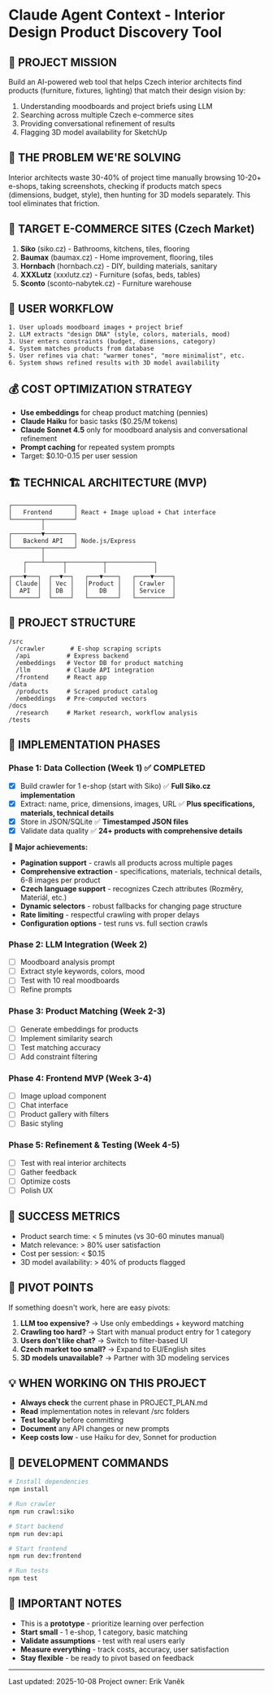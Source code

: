 # Claude Agent Context - Interior Design Product Discovery Tool

## 🎯 PROJECT MISSION
Build an AI-powered web tool that helps Czech interior architects find products (furniture, fixtures, lighting) that match their design vision by:
1. Understanding moodboards and project briefs using LLM
2. Searching across multiple Czech e-commerce sites
3. Providing conversational refinement of results
4. Flagging 3D model availability for SketchUp

## 🎨 THE PROBLEM WE'RE SOLVING
Interior architects waste 30-40% of project time manually browsing 10-20+ e-shops, taking screenshots, checking if products match specs (dimensions, budget, style), then hunting for 3D models separately. This tool eliminates that friction.

## 🏪 TARGET E-COMMERCE SITES (Czech Market)
1. **Siko** (siko.cz) - Bathrooms, kitchens, tiles, flooring
2. **Baumax** (baumax.cz) - Home improvement, flooring, tiles
3. **Hornbach** (hornbach.cz) - DIY, building materials, sanitary
4. **XXXLutz** (xxxlutz.cz) - Furniture (sofas, beds, tables)
5. **Sconto** (sconto-nabytek.cz) - Furniture warehouse

## 🔄 USER WORKFLOW
```
1. User uploads moodboard images + project brief
2. LLM extracts "design DNA" (style, colors, materials, mood)
3. User enters constraints (budget, dimensions, category)
4. System matches products from database
5. User refines via chat: "warmer tones", "more minimalist", etc.
6. System shows refined results with 3D model availability
```

## 💰 COST OPTIMIZATION STRATEGY
- **Use embeddings** for cheap product matching (pennies)
- **Claude Haiku** for basic tasks ($0.25/M tokens)
- **Claude Sonnet 4.5** only for moodboard analysis and conversational refinement
- **Prompt caching** for repeated system prompts
- Target: $0.10-0.15 per user session

## 🏗️ TECHNICAL ARCHITECTURE (MVP)
```
┌─────────────────┐
│   Frontend      │ React + Image upload + Chat interface
└────────┬────────┘
         │
┌────────▼────────┐
│   Backend API   │ Node.js/Express
└────────┬────────┘
         │
    ┌────┴─────┬──────────┬─────────────┐
    │          │          │             │
┌───▼───┐  ┌──▼──┐   ┌───▼────┐   ┌────▼─────┐
│ Claude│  │ Vec │   │Product │   │ Crawler  │
│  API  │  │ DB  │   │   DB   │   │ Service  │
└───────┘  └─────┘   └────────┘   └──────────┘
```

## 📁 PROJECT STRUCTURE
```
/src
  /crawler       # E-shop scraping scripts
  /api          # Express backend
  /embeddings   # Vector DB for product matching
  /llm          # Claude API integration
  /frontend     # React app
/data
  /products     # Scraped product catalog
  /embeddings   # Pre-computed vectors
/docs
  /research     # Market research, workflow analysis
/tests
```

## 🚀 IMPLEMENTATION PHASES

### Phase 1: Data Collection (Week 1) ✅ **COMPLETED**
- [x] Build crawler for 1 e-shop (start with Siko) ✅ **Full Siko.cz implementation**
- [x] Extract: name, price, dimensions, images, URL ✅ **Plus specifications, materials, technical details**
- [x] Store in JSON/SQLite ✅ **Timestamped JSON files**
- [x] Validate data quality ✅ **24+ products with comprehensive details**

**🎉 Major achievements:**
- **Pagination support** - crawls all products across multiple pages
- **Comprehensive extraction** - specifications, materials, technical details, 6-8 images per product
- **Czech language support** - recognizes Czech attributes (Rozměry, Materiál, etc.)
- **Dynamic selectors** - robust fallbacks for changing page structure
- **Rate limiting** - respectful crawling with proper delays
- **Configuration options** - test runs vs. full section crawls

### Phase 2: LLM Integration (Week 2)
- [ ] Moodboard analysis prompt
- [ ] Extract style keywords, colors, mood
- [ ] Test with 10 real moodboards
- [ ] Refine prompts

### Phase 3: Product Matching (Week 2-3)
- [ ] Generate embeddings for products
- [ ] Implement similarity search
- [ ] Test matching accuracy
- [ ] Add constraint filtering

### Phase 4: Frontend MVP (Week 3-4)
- [ ] Image upload component
- [ ] Chat interface
- [ ] Product gallery with filters
- [ ] Basic styling

### Phase 5: Refinement & Testing (Week 4-5)
- [ ] Test with real interior architects
- [ ] Gather feedback
- [ ] Optimize costs
- [ ] Polish UX

## 🎯 SUCCESS METRICS
- Product search time: < 5 minutes (vs 30-60 minutes manual)
- Match relevance: > 80% user satisfaction
- Cost per session: < $0.15
- 3D model availability: > 40% of products flagged

## 🔀 PIVOT POINTS
If something doesn't work, here are easy pivots:
1. **LLM too expensive?** → Use only embeddings + keyword matching
2. **Crawling too hard?** → Start with manual product entry for 1 category
3. **Users don't like chat?** → Switch to filter-based UI
4. **Czech market too small?** → Expand to EU/English sites
5. **3D models unavailable?** → Partner with 3D modeling services

## 💡 WHEN WORKING ON THIS PROJECT
- **Always check** the current phase in PROJECT_PLAN.md
- **Read** implementation notes in relevant /src folders
- **Test locally** before committing
- **Document** any API changes or new prompts
- **Keep costs low** - use Haiku for dev, Sonnet for production

## 🔧 DEVELOPMENT COMMANDS
```bash
# Install dependencies
npm install

# Run crawler
npm run crawl:siko

# Start backend
npm run dev:api

# Start frontend
npm run dev:frontend

# Run tests
npm test
```

## 📝 IMPORTANT NOTES
- This is a **prototype** - prioritize learning over perfection
- **Start small** - 1 e-shop, 1 category, basic matching
- **Validate assumptions** - test with real users early
- **Measure everything** - track costs, accuracy, user satisfaction
- **Stay flexible** - be ready to pivot based on feedback

---
Last updated: 2025-10-08
Project owner: Erik Vaněk
